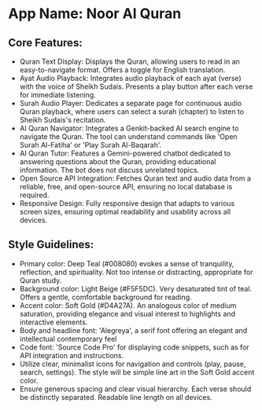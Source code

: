 # **App Name**: Noor Al Quran

## Core Features:

- Quran Text Display: Displays the Quran, allowing users to read in an easy-to-navigate format. Offers a toggle for English translation.
- Ayat Audio Playback: Integrates audio playback of each ayat (verse) with the voice of Sheikh Sudais.  Presents a play button after each verse for immediate listening.
- Surah Audio Player: Dedicates a separate page for continuous audio Quran playback, where users can select a surah (chapter) to listen to Sheikh Sudais's recitation.
- AI Quran Navigator: Integrates a Genkit-backed AI search engine to navigate the Quran. The tool can understand commands like 'Open Surah Al-Fatiha' or 'Play Surah Al-Baqarah'.
- AI Quran Tutor: Features a Gemini-powered chatbot dedicated to answering questions about the Quran, providing educational information. The bot does not discuss unrelated topics.
- Open Source API Integration: Fetches Quran text and audio data from a reliable, free, and open-source API, ensuring no local database is required.
- Responsive Design: Fully responsive design that adapts to various screen sizes, ensuring optimal readability and usability across all devices.

## Style Guidelines:

- Primary color: Deep Teal (#008080) evokes a sense of tranquility, reflection, and spirituality.  Not too intense or distracting, appropriate for Quran study.
- Background color: Light Beige (#F5F5DC). Very desaturated tint of teal. Offers a gentle, comfortable background for reading.
- Accent color: Soft Gold (#D4A27A). An analogous color of medium saturation, providing elegance and visual interest to highlights and interactive elements.
- Body and headline font: 'Alegreya', a serif font offering an elegant and intellectual contemporary feel
- Code font: 'Source Code Pro' for displaying code snippets, such as for API integration and instructions.
- Utilize clear, minimalist icons for navigation and controls (play, pause, search, settings). The style will be simple line art in the Soft Gold accent color.
- Ensure generous spacing and clear visual hierarchy. Each verse should be distinctly separated. Readable line length on all devices.